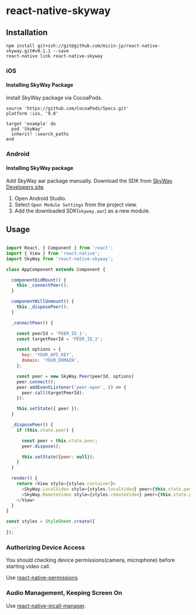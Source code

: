 
# react-native-skyway

## Installation

```
npm install git+ssh://git@github.com/micin-jp/react-native-skyway.git#v0.1.1 --save
react-native link react-native-skyway
```

### iOS

#### Installing SkyWay Package

Install SkyWay package via CocoaPods.

```
source 'https://github.com/CocoaPods/Specs.git'
platform :ios, '9.0'

target 'example' do
  pod 'SkyWay'
  inherit! :search_paths
end
```

### Android

#### Installing SkyWay package

Add SkyWay aar package manually. Download the SDK from [SkyWay  Developers site](https://webrtc.ecl.ntt.com/en/android-sdk.html).

1. Open Android Studio.
2. Select `Open Module Settings` from the project view.
3. Add the downloaded SDK(`skyway.aar`) as a new module.

## Usage
```javascript

import React, { Component } from 'react';
import { View } from 'react-native';
import SkyWay from 'react-native-skyway';

class AppComponent extends Component {

  componentDidMount() {
    this._connectPeer();
  }

  componentWillUnmount() {
    this._disposePeer();
  }

  _connectPeer() {

    const peerId = 'PEER_ID_1';
    const targetPeerId = 'PEER_ID_2';

    const options = {
      key: 'YOUR_API_KEY',
      domain: 'YOUR_DOMAIN',
    };

    const peer = new SkyWay.Peer(peerId, options)
    peer.connect();
    peer.addEventListener('peer-open', () => {
      peer.call(targetPeerId);
    });

    this.setState({ peer });
  }

  _disposePeer() {
    if (this.state.peer) {

      const peer = this.state.peer;
      peer.dispose();

      this.setState({peer: null});
    }
  }

  render() {
    return <View style={styles.container}>
      <SkyWay.LocalVideo style={styles.localVideo} peer={this.state.peer} />
      <SkyWay.RemoteVideo style={styles.remoteVideo} peer={this.state.peer} />
    </View>
  }
}

const styles = StyleSheet.create({
  ...
});

```

### Authorizing Device Access

You should checking device permissions(camera, microphone) before starting video call.

Use [react-native-permissions](https://github.com/yonahforst/react-native-permissions)

### Audio Management, Keeping Screen On

Use [react-native-incall-manager](https://github.com/zxcpoiu/react-native-incall-manager).
